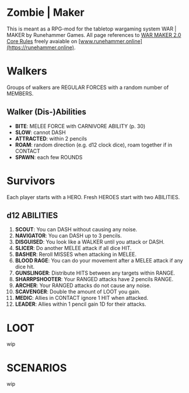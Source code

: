 # Zombie | Maker

This is meant as a RPG-mod for the tabletop wargaming system WAR | MAKER by Runehammer Games. All page references to [WAR MAKER 2.0 Core Rules](https://www.runehammer.online/_files/ugd/62a178_f80cc2af9a5e44b5bff5bb6adf7d4eaa.pdf) freely avaiable on [www.runehammer.online](https://runehammer.online).

# Walkers

Groups of walkers are REGULAR FORCES with a random number of MEMBERS.

## Walker (Dis-)Abilities

- **BITE**: MELEE FORCE with CARNIVORE ABILITY (p. 30)
- **SLOW**: cannot DASH
- **ATTRACTED**: within 2 pencils
- **ROAM**: random direction (e.g. d12 clock dice), roam together if in CONTACT
- **SPAWN**: each few ROUNDS

# Survivors

Each player starts with a HERO. Fresh HEROES start with two ABILITIES.

## d12 ABILITIES

1. **SCOUT**: You can DASH without causing any noise.
2. **NAVIGATOR**: You can DASH up to 3 pencils.
3. **DISGUISED**: You look like a WALKER until you attack or DASH.
4. **SLICER**: Do another MELEE attack if all dice HIT.
5. **BASHER**: Reroll MISSES when attacking in MELEE.
6. **BLOOD RAGE**: You can do your movement after a MELEE attack if any dice hit.
7. **GUNSLINGER**: Distribute HITS between any targets within RANGE.
8. **SHARRPSHOOTER**: Your RANGED attacks have 2 pencils RANGE.
9. **ARCHER**: Your RANGED attacks do not cause any noise.
10. **SCAVENGER**: Double the amount of LOOT you gain.
11. **MEDIC**: Allies in CONTACT ignore 1 HIT when attacked.
12. **LEADER**: Allies within 1 pencil gain 1D for their attacks.

# LOOT

wip

# SCENARIOS

wip
